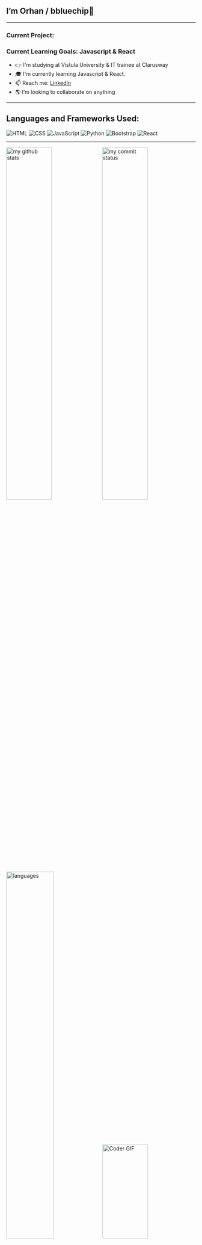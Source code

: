 ## I’m Orhan / bbluechip🎫

---

### Current Project:

### Current Learning Goals: Javascript & React

- 👉 I'm studying at Vistula University & IT trainee at Clarusway
- 🎓 I'm currently learning Javascript & React.
- 📫 Reach me: [LinkedIn](https://www.linkedin.com/in/orhan-berk-d-2a8a7b238/)
- 🌎 I’m looking to collaborate on anything

---

## Languages and Frameworks Used:

![HTML](https://img.shields.io/badge/-HTML5-E34F26?logo=html5&logoColor=white&style=for-the-badge)
![CSS](https://img.shields.io/badge/-CSS3-1572B6?logo=css3&logoColor=white&style=for-the-badge)
![JavaScript](https://img.shields.io/badge/-JavaScript-F7DF1E?logo=javascript&logoColor=white&style=for-the-badge)
![Python](https://img.shields.io/badge/-Python-3776AB?logo=python&logoColor=white&style=for-the-badge)
![Bootstrap](https://img.shields.io/badge/-Bootstrap-7952B3?logo=bootstrap&logoColor=white&style=for-the-badge)
![React](https://img.shields.io/badge/React-20232A?style=for-the-badge&logo=react&logoColor=61DAFB)

---

<img src="https://github-readme-stats.vercel.app/api?username=bbluechip&theme=tokyonight-dark&show_icons=true" alt="my github stats" width="49%"/>&nbsp;
<img src="https://github-readme-streak-stats.herokuapp.com/?user=bbluechip&theme=tokyonight-dark&show_icons=true" alt="my commit status" width="49%" /> </p>
<img src="https://github-readme-stats.vercel.app/api/top-langs/?username=bbluechip&theme=tokyonight-dark&layout=compact" alt="languages" width="50%" >
<img alt="Coder GIF" src="https://camo.githubusercontent.com/5ddf73ad3a205111cf8c686f687fc216c2946a75005718c8da5b837ad9de78c9/68747470733a2f2f7468756d62732e6766796361742e636f6d2f4576696c4e657874446576696c666973682d736d616c6c2e676966" data-canonical-src="https://thumbs.gfycat.com/EvilNextDevilfish-small.gif" style="width: 49%; display: inline-block;" data-target="animated-image.originalImage" height="250">

---

